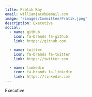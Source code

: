 ```yaml
---
title: Pratik Ray
email: williamjacob@email.com
image: "/images/Committee/Pratik.jpeg"
description: Executive
social:
  - name: github
    icon: fa-brands fa-github
    link: https://github.com

  - name: twitter
    icon: fa-brands fa-twitter
    link: https://twitter.com

  - name: linkedin
    icon: fa-brands fa-linkedin
    link: https://linkedin.com
---
```


Executive